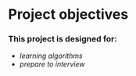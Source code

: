 # Project objectives 

### This project is designed for:

- _learning algorithms_ 
- _prepare to interview_

